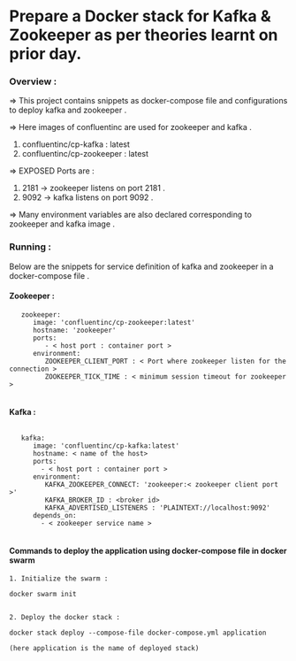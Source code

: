 # Prepare a Docker stack for Kafka & Zookeeper as per theories learnt on prior day.

### Overview :

=> This project contains snippets as docker-compose file and configurations to deploy kafka and zookeeper . 

=> Here images of confluentinc are used for zookeeper and kafka .

1. confluentinc/cp-kafka : latest
2. confluentinc/cp-zookeeper : latest

=> EXPOSED Ports are : 

1.  2181 ->  zookeeper listens on port 2181 .
2.  9092 ->  kafka listens on port 9092 .

=> Many environment variables are also declared corresponding to zookeeper and kafka image .


### Running : 

Below are the snippets for service definition of kafka and zookeeper in a docker-compose file . 


#### Zookeeper :

```
   zookeeper:
      image: 'confluentinc/cp-zookeeper:latest'
      hostname: 'zookeeper'
      ports:
         - < host port : container port > 
      environment:
         ZOOKEEPER_CLIENT_PORT : < Port where zookeeper listen for the connection >
         ZOOKEEPER_TICK_TIME : < minimum session timeout for zookeeper >
         
```

#### Kafka :

```

   kafka:
      image: 'confluentinc/cp-kafka:latest'
      hostname: < name of the host>
      ports:
        - < host port : container port >
      environment:
         KAFKA_ZOOKEEPER_CONNECT: 'zookeeper:< zookeeper client port >'
         KAFKA_BROKER_ID : <broker id>
         KAFKA_ADVERTISED_LISTENERS : 'PLAINTEXT://localhost:9092'
      depends_on:
        - < zookeeper service name >
 

```

#### Commands to deploy the application using docker-compose file in docker swarm

```
1. Initialize the swarm :

docker swarm init


2. Deploy the docker stack : 

docker stack deploy --compose-file docker-compose.yml application

(here application is the name of deployed stack)

```

